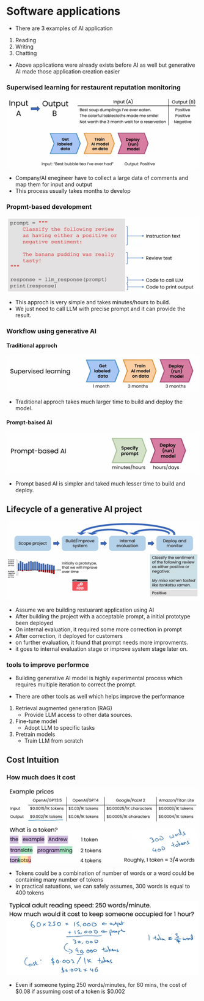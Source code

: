 # Software applications

- There are 3 examples of AI application
1. Reading
2. Writing
3. Chatting

- Above applications were already exists before AI as well but generative AI made those application creation easier

### Superwised learning for restaurent reputation monitoring

![alt text](supervised_learning_restaurant.png)

- Company/AI enegineer have to collect a large data of comments and map them for input and output
- This process usually takes months to develop

### Propmt-based development

![alt text](prompt_baised.png)

- This approch is very simple and takes minutes/hours to build.
- We just need to call LLM with precise prompt and it can provide the result.


### Workflow using generative AI
#### Traditional approch

![alt text](supervised_learning_time.png)

- Traditional approch takes much larger time to build and deploy the model.

#### Prompt-baised AI

![alt text](prompt_baised_ai.png)

- Prompt based AI is simpler and taked much lesser time to build and deploy.


## Lifecycle of a generative AI project

![alt text](project_restaurant_building.png)

- Assume we are building restuarant application using AI
- After building the project with a acceptable prompt, a initial prototype been deployed
- On internal evaluation, it required some more correction in prompt
- After correction, it deployed for customers
- on further evaluation, it found that prompt needs more improvments.
- it goes to internal evaluation stage or improve system stage later on.

### tools to improve performce
- Building generative AI model is highly experimental process which requires multiple iteration to correct the prompt.

- There are other tools as well which helps improve the performance 

1. Retrieval augmented generation (RAG)
    - Provide LLM access to other data sources.
2. Fine-tune model
    - Adopt LLM to specific tasks
3. Pretrain models
    - Train LLM from scratch 


## Cost Intuition

### How much does it cost

![alt text](how_much_cost.png)

- Tokens could be a combination of number of words or a word could be containing many number of tokens
- In practical satuations, we can safely assumes, 300 words is equal to 400 tokens

![alt text](cost_estimation.png)

- Even if someone typing 250 words/minutes, for 60 mins, the cost of $0.08 if assuming cost of a token is $0.002

